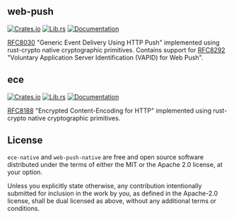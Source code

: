 ## web-push

[![Crates.io](https://img.shields.io/crates/v/web-push-native)](https://crates.io/crates/web-push-native)
[![Lib.rs](https://img.shields.io/badge/lib.rs-linked-informational)](https://lib.rs/crates/web-push-native)
[![Documentation](https://img.shields.io/docsrs/web-push-native)](https://docs.rs/web-push-native)

[RFC8030](https://www.rfc-editor.org/rfc/rfc8030) "Generic Event Delivery Using HTTP Push" implemented using rust-crypto native cryptographic primitives.
Contains support for [RFC8292](https://www.rfc-editor.org/rfc/rfc8292.html) "Voluntary Application Server Identification (VAPID) for Web Push".

## ece

[![Crates.io](https://img.shields.io/crates/v/ece-native)](https://crates.io/crates/ece-native)
[![Lib.rs](https://img.shields.io/badge/lib.rs-linked-informational)](https://lib.rs/crates/ece-native)
[![Documentation](https://img.shields.io/docsrs/ece-native)](https://docs.rs/ece-native)

[RFC8188](https://www.rfc-editor.org/rfc/rfc8188) "Encrypted Content-Encoding for HTTP" implemented using rust-crypto native cryptographic primitives.

## License

`ece-native` and `web-push-native` are free and open source software distributed under the terms of either the MIT or the Apache 2.0 license, at your option.

Unless you explicitly state otherwise, any contribution intentionally submitted for inclusion in the work by you, as defined in the Apache-2.0 license, shall be dual licensed as above, without any additional terms or conditions.
